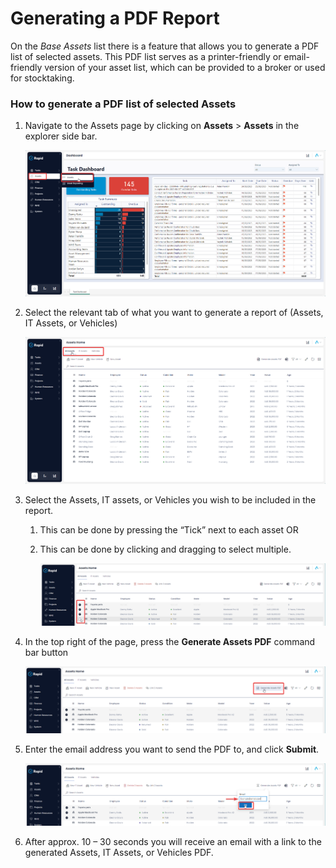 # Generating a PDF Report

On the *Base Assets* list there is a feature that allows you to generate a PDF list of selected assets. This PDF list serves as a printer-friendly or email-friendly version of your asset list, which can be provided to a broker or used for stocktaking.

### How to generate a PDF list of selected Assets

1. Navigate to the Assets page by clicking on **Assets** > **Assets** in the explorer side bar.  

    ![Navigating to Assets Page](./downloaded_image_1705285501405.png)

2. Select the relevant tab of what you want to generate a report of (Assets, IT Assets, or Vehicles)  

    ![Selecting an Assets tab](./downloaded_image_1705285502427.png)

3. Select the Assets, IT assets, or Vehicles you wish to be included in the report. 

    1. This can be done by pressing the “Tick” next to each asset OR

    2. This can be done by clicking and dragging to select multiple. 

        ![Selecting Assets to include in a report](./downloaded_image_1705285503440.png)

4. In the top right of the page, press the **Generate Assets PDF** command bar button  

    ![Location of Generate PDF button](./downloaded_image_1705285504455.png)

5. Enter the email address you want to send the PDF to, and click **Submit**.  

    ![Entering an email address where the PDF should be sent](./downloaded_image_1705285505470.png)
    
6. After approx. 10 – 30 seconds you will receive an email with a link to the generated Assets, IT Assets, or Vehicles PDF.